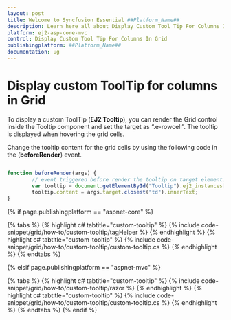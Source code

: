 ```yaml
---
layout: post
title: Welcome to Syncfusion Essential ##Platform_Name##
description: Learn here all about Display Custom Tool Tip For Columns In Grid of Syncfusion Essential ##Platform_Name## widgets based on HTML5 and jQuery.
platform: ej2-asp-core-mvc
control: Display Custom Tool Tip For Columns In Grid
publishingplatform: ##Platform_Name##
documentation: ug
---
```



# Display custom ToolTip for columns in Grid

To display a custom ToolTip (**EJ2 Tooltip**), you can render the Grid control inside the Tooltip component and set the target as “.e-rowcell”. The tooltip is displayed when hovering the grid cells.

Change the tooltip content for the grid cells by using the following code in the  (**beforeRender**) event.

```typescript

function beforeRender(args) {
        // event triggered before render the tooltip on target element.
        var tooltip = document.getElementById("Tooltip").ej2_instances[0]
        tooltip.content = args.target.closest("td").innerText;
}

```

{% if page.publishingplatform == "aspnet-core" %}

{% tabs %}
{% highlight c# tabtitle="custom-tooltip" %}
{% include code-snippet/grid/how-to/custom-tooltip/tagHelper %}
{% endhighlight %}
{% highlight c# tabtitle="custom-tooltip" %}
{% include code-snippet/grid/how-to/custom-tooltip/custom-tooltip.cs %}
{% endhighlight %}
{% endtabs %}

{% elsif page.publishingplatform == "aspnet-mvc" %}

{% tabs %}
{% highlight c# tabtitle="custom-tooltip" %}
{% include code-snippet/grid/how-to/custom-tooltip/razor %}
{% endhighlight %}
{% highlight c# tabtitle="custom-tooltip" %}
{% include code-snippet/grid/how-to/custom-tooltip/custom-tooltip.cs %}
{% endhighlight %}
{% endtabs %}
{% endif %}


